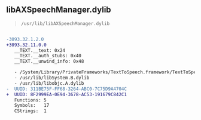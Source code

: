 ## libAXSpeechManager.dylib

> `/usr/lib/libAXSpeechManager.dylib`

```diff

-3093.32.1.2.0
+3093.32.11.0.0
   __TEXT.__text: 0x24
   __TEXT.__auth_stubs: 0x40
   __TEXT.__unwind_info: 0x48

   - /System/Library/PrivateFrameworks/TextToSpeech.framework/TextToSpeech
   - /usr/lib/libSystem.B.dylib
   - /usr/lib/libobjc.A.dylib
-  UUID: 311BE75F-FF68-3264-ABC0-7C75D9A4704C
+  UUID: 8F2999EA-0E94-3678-AC53-191679C842C1
   Functions: 5
   Symbols:   17
   CStrings:  1

```
